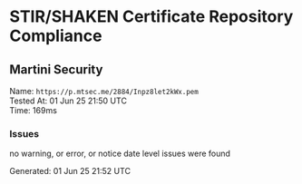# STIR/SHAKEN Certificate Repository Compliance

## Martini Security

Name: `https://p.mtsec.me/2884/Inpz8let2kWx.pem`\
Tested At: 01 Jun 25 21:50 UTC\
Time: 169ms

### Issues

no warning, or error, or notice date level issues were found

Generated: 01 Jun 25 21:52 UTC